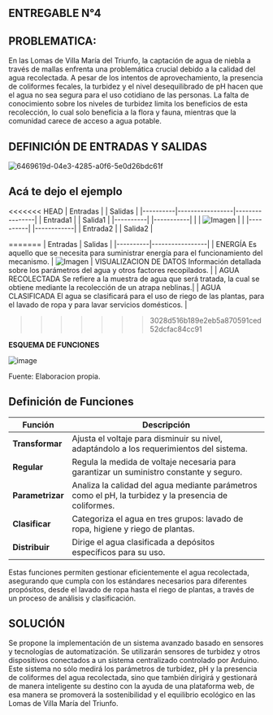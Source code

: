 ## ENTREGABLE N°4

## PROBLEMATICA:

En las Lomas de Villa María del Triunfo, la captación de agua de niebla a través de mallas enfrenta una problemática crucial debido a la calidad del agua recolectada. A pesar de los intentos de aprovechamiento, la presencia de coliformes fecales, la turbidez y el nivel desequilibrado de pH hacen que el agua no sea segura para el uso cotidiano de las personas. La falta de conocimiento sobre los niveles de turbidez limita los beneficios de esta recolección, lo cual solo beneficia a la flora y fauna, mientras que la comunidad carece de acceso a agua potable.

## DEFINICIÓN DE ENTRADAS Y SALIDAS


![6469619d-04e3-4285-a0f6-5e0d26bdc61f](https://github.com/Alexander-Manosalva-Peralta/Proyecto-De-Fundamentos/assets/156023044/ff57b879-d117-4988-ada7-f9934109d211)



## Acá te dejo el ejemplo

<<<<<<< HEAD
| Entradas |                 | Salidas        |
|----------|-----------------|----------------|
| Entrada1 |                 | Salida1   |
|----------|                 |-----------|
|          | ![Imagen](url_de_la_imagen)  |           |
|----------|                 |------------|
| Entrada2 |                 | Salida2   |


=======
| Entradas | Salidas         |
|----------|-----------------|
| ENERGÍA
Es aquello que se necesita para suministrar energía para el funcionamiento  del mecanismo. | ![Imagen](url_de_la_imagen)   | VISUALIZACION DE DATOS 
 Información detallada sobre los parámetros del agua y otros factores recopilados.  |
| AGUA RECOLECTADA
Se refiere a la muestra de agua que será tratada, la cual se obtiene mediante la recolección de un atrapa neblinas.|                 | AGUA CLASIFICADA 
El agua se clasificará para el uso de riego de las plantas, para el lavado de  ropa y para lavar servicios domésticos.  |
>>>>>>> 3028d516b189e2eb5a870591ced52dcfac84cc91


**ESQUEMA DE FUNCIONES**

![image](https://github.com/Alexander-Manosalva-Peralta/Proyecto-De-Fundamentos/assets/156023729/ba674eaf-151e-4cfd-bb9e-36a02f5084e9)

Fuente: Elaboracion propia.

## Definición de Funciones

| Función          | Descripción                                                                                      |
|------------------|--------------------------------------------------------------------------------------------------|
| **Transformar**  | Ajusta el voltaje para disminuir su nivel, adaptándolo a los requerimientos del sistema.         |
| **Regular**      | Regula la medida de voltaje necesaria para garantizar un suministro constante y seguro.           |
| **Parametrizar** | Analiza la calidad del agua mediante parámetros como el pH, la turbidez y la presencia de coliformes. |
| **Clasificar**   | Categoriza el agua en tres grupos: lavado de ropa, higiene y riego de plantas.                   |
| **Distribuir**   | Dirige el agua clasificada a depósitos específicos para su uso.                                  |

Estas funciones permiten gestionar eficientemente el agua recolectada, asegurando que cumpla con los estándares necesarios para diferentes propósitos, desde el lavado de ropa hasta el riego de plantas, a través de un proceso de análisis y clasificación.


## SOLUCIÓN
Se propone la implementación de un sistema avanzado basado en sensores y tecnologías de automatización. Se utilizarán sensores de turbidez y otros dispositivos conectados a un sistema centralizado controlado por Arduino. Este sistema no sólo medirá los parámetros de turbidez, pH y la presencia de coliformes del agua recolectada, sino que también dirigirá y gestionará de manera inteligente su destino con la ayuda de una plataforma web, de esa manera se promoverá la sostenibilidad y el equilibrio ecológico en las Lomas de Villa María del Triunfo.

